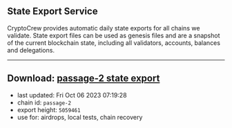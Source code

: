 ## State Export Service
CryptoCrew provides automatic daily state exports for all chains we validate. State export files can be used as genesis files and are a snapshot of the current blockchain state, including all validators, accounts, balances and delegations.

---
**Download: [passage-2 state export](https://dl.ccvalidators.com/SERVICE/passage/passage-2_export_5059461.json)**
---

- last updated: Fri Oct 06 2023 07:19:28
- chain id: `passage-2`
- export height: `5059461`
- use for: airdrops, local tests, chain recovery
